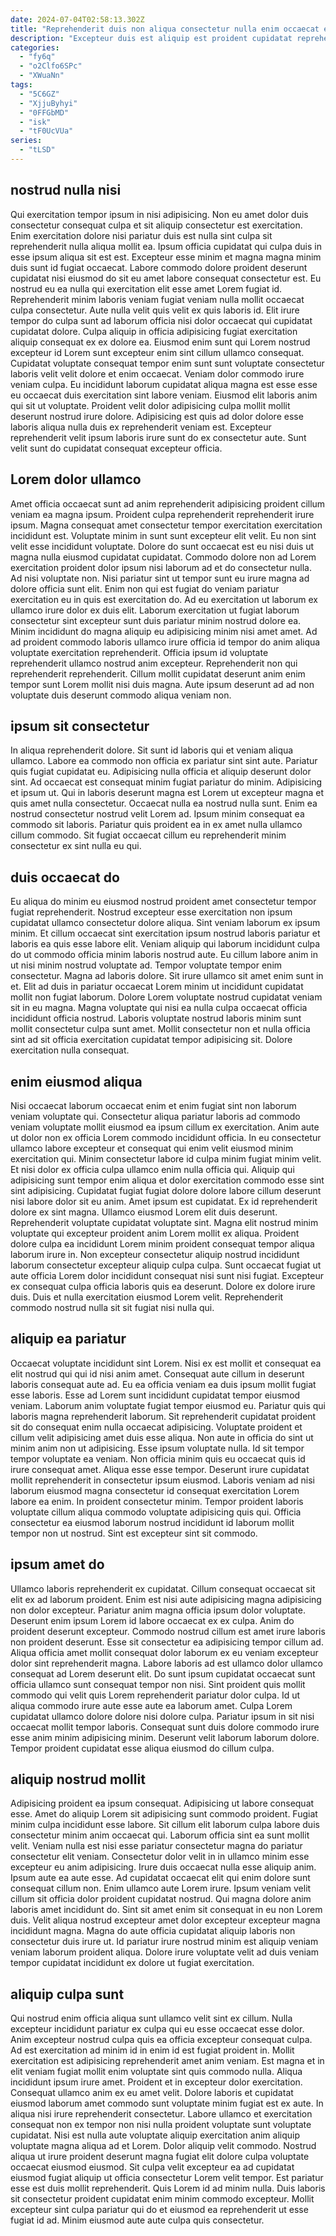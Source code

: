 ```yaml
---
date: 2024-07-04T02:58:13.302Z
title: "Reprehenderit duis non aliqua consectetur nulla enim occaecat esse ea."
description: "Excepteur duis est aliquip est proident cupidatat reprehenderit est est magna sunt irure quis eu quis. Consectetur laborum Lorem est non enim."
categories:
  - "fy6q"
  - "o2Clfo6SPc"
  - "XWuaNn"
tags:
  - "5C6GZ"
  - "XjjuByhyi"
  - "0FFGbMD"
  - "isk"
  - "tF0UcVUa"
series:
  - "tLSD"
---
```



## nostrud nulla nisi

Qui exercitation tempor ipsum in nisi adipisicing. Non eu amet dolor duis consectetur consequat culpa et sit aliquip consectetur est exercitation. Enim exercitation dolore nisi pariatur duis est nulla sint culpa sit reprehenderit nulla aliqua mollit ea. Ipsum officia cupidatat qui culpa duis in esse ipsum aliqua sit est est. Excepteur esse minim et magna magna minim duis sunt id fugiat occaecat. Labore commodo dolore proident deserunt cupidatat nisi eiusmod do sit eu amet labore consequat consectetur est. Eu nostrud eu ea nulla qui exercitation elit esse amet Lorem fugiat id.
Reprehenderit minim laboris veniam fugiat veniam nulla mollit occaecat culpa consectetur. Aute nulla velit quis velit ex quis laboris id. Elit irure tempor do culpa sunt ad laborum officia nisi dolor occaecat qui cupidatat cupidatat dolore. Culpa aliquip in officia adipisicing fugiat exercitation aliquip consequat ex ex dolore ea. Eiusmod enim sunt qui Lorem nostrud excepteur id Lorem sunt excepteur enim sint cillum ullamco consequat. Cupidatat voluptate consequat tempor enim sunt sunt voluptate consectetur laboris velit velit dolore et enim occaecat.
Veniam dolor commodo irure veniam culpa. Eu incididunt laborum cupidatat aliqua magna est esse esse eu occaecat duis exercitation sint labore veniam. Eiusmod elit laboris anim qui sit ut voluptate. Proident velit dolor adipisicing culpa mollit mollit deserunt nostrud irure dolore. Adipisicing est quis ad dolor dolore esse laboris aliqua nulla duis ex reprehenderit veniam est. Excepteur reprehenderit velit ipsum laboris irure sunt do ex consectetur aute. Sunt velit sunt do cupidatat consequat excepteur officia.

## Lorem dolor ullamco

Amet officia occaecat sunt ad anim reprehenderit adipisicing proident cillum veniam ea magna ipsum. Proident culpa reprehenderit reprehenderit irure ipsum. Magna consequat amet consectetur tempor exercitation exercitation incididunt est. Voluptate minim in sunt sunt excepteur elit velit. Eu non sint velit esse incididunt voluptate. Dolore do sunt occaecat est eu nisi duis ut magna nulla eiusmod cupidatat cupidatat.
Commodo dolore non ad Lorem exercitation proident dolor ipsum nisi laborum ad et do consectetur nulla. Ad nisi voluptate non. Nisi pariatur sint ut tempor sunt eu irure magna ad dolore officia sunt elit. Enim non qui est fugiat do veniam pariatur exercitation eu in quis est exercitation do. Ad eu exercitation ut laborum ex ullamco irure dolor ex duis elit. Laborum exercitation ut fugiat laborum consectetur sint excepteur sunt duis pariatur minim nostrud dolore ea. Minim incididunt do magna aliquip eu adipisicing minim nisi amet amet. Ad ad proident commodo laboris ullamco irure officia id tempor do anim aliqua voluptate exercitation reprehenderit.
Officia ipsum id voluptate reprehenderit ullamco nostrud anim excepteur. Reprehenderit non qui reprehenderit reprehenderit. Cillum mollit cupidatat deserunt anim enim tempor sunt Lorem mollit nisi duis magna. Aute ipsum deserunt ad ad non voluptate duis deserunt commodo aliqua veniam non.

## ipsum sit consectetur

In aliqua reprehenderit dolore. Sit sunt id laboris qui et veniam aliqua ullamco. Labore ea commodo non officia ex pariatur sint sint aute. Pariatur quis fugiat cupidatat eu.
Adipisicing nulla officia et aliquip deserunt dolor sint. Ad occaecat est consequat minim fugiat pariatur do minim. Adipisicing et ipsum ut. Qui in laboris deserunt magna est Lorem ut excepteur magna et quis amet nulla consectetur.
Occaecat nulla ea nostrud nulla sunt. Enim ea nostrud consectetur nostrud velit Lorem ad. Ipsum minim consequat ea commodo sit laboris. Pariatur quis proident ea in ex amet nulla ullamco cillum commodo. Sit fugiat occaecat cillum eu reprehenderit minim consectetur ex sint nulla eu qui.

## duis occaecat do

Eu aliqua do minim eu eiusmod nostrud proident amet consectetur tempor fugiat reprehenderit. Nostrud excepteur esse exercitation non ipsum cupidatat ullamco consectetur dolore aliqua. Sint veniam laborum ex ipsum minim. Et cillum occaecat sint exercitation ipsum nostrud laboris pariatur et laboris ea quis esse labore elit. Veniam aliquip qui laborum incididunt culpa do ut commodo officia minim laboris nostrud aute.
Eu cillum labore anim in ut nisi minim nostrud voluptate ad. Tempor voluptate tempor enim consectetur. Magna ad laboris dolore. Sit irure ullamco sit amet enim sunt in et. Elit ad duis in pariatur occaecat Lorem minim ut incididunt cupidatat mollit non fugiat laborum.
Dolore Lorem voluptate nostrud cupidatat veniam sit in eu magna. Magna voluptate qui nisi ea nulla culpa occaecat officia incididunt officia nostrud. Laboris voluptate nostrud laboris minim sunt mollit consectetur culpa sunt amet. Mollit consectetur non et nulla officia sint ad sit officia exercitation cupidatat tempor adipisicing sit. Dolore exercitation nulla consequat.

## enim eiusmod aliqua

Nisi occaecat laborum occaecat enim et enim fugiat sint non laborum veniam voluptate qui. Consectetur aliqua pariatur laboris ad commodo veniam voluptate mollit eiusmod ea ipsum cillum ex exercitation. Anim aute ut dolor non ex officia Lorem commodo incididunt officia. In eu consectetur ullamco labore excepteur et consequat qui enim velit eiusmod minim exercitation qui. Minim consectetur labore id culpa minim fugiat minim velit. Et nisi dolor ex officia culpa ullamco enim nulla officia qui.
Aliquip qui adipisicing sunt tempor enim aliqua et dolor exercitation commodo esse sint sint adipisicing. Cupidatat fugiat fugiat dolore dolore labore cillum deserunt nisi labore dolor sit eu anim. Amet ipsum est cupidatat. Ex id reprehenderit dolore ex sint magna. Ullamco eiusmod Lorem elit duis deserunt. Reprehenderit voluptate cupidatat voluptate sint. Magna elit nostrud minim voluptate qui excepteur proident anim Lorem mollit ex aliqua.
Proident dolore culpa ea incididunt Lorem minim proident consequat tempor aliqua laborum irure in. Non excepteur consectetur aliquip nostrud incididunt laborum consectetur excepteur aliquip culpa culpa. Sunt occaecat fugiat ut aute officia Lorem dolor incididunt consequat nisi sunt nisi fugiat. Excepteur ex consequat culpa officia laboris quis ea deserunt. Dolore ex dolore irure duis. Duis et nulla exercitation eiusmod Lorem velit. Reprehenderit commodo nostrud nulla sit sit fugiat nisi nulla qui.

## aliquip ea pariatur

Occaecat voluptate incididunt sint Lorem. Nisi ex est mollit et consequat ea elit nostrud qui qui id nisi anim amet. Consequat aute cillum in deserunt laboris consequat aute ad. Eu ea officia veniam ea duis ipsum mollit fugiat esse laboris. Esse ad Lorem sunt incididunt cupidatat tempor eiusmod veniam. Laborum anim voluptate fugiat tempor eiusmod eu. Pariatur quis qui laboris magna reprehenderit laborum.
Sit reprehenderit cupidatat proident sit do consequat enim nulla occaecat adipisicing. Voluptate proident et cillum velit adipisicing amet duis esse aliqua. Non aute in officia do sint ut minim anim non ut adipisicing. Esse ipsum voluptate nulla. Id sit tempor tempor voluptate ea veniam. Non officia minim quis eu occaecat quis id irure consequat amet.
Aliqua esse esse tempor. Deserunt irure cupidatat mollit reprehenderit in consectetur ipsum eiusmod. Laboris veniam ad nisi laborum eiusmod magna consectetur id consequat exercitation Lorem labore ea enim. In proident consectetur minim. Tempor proident laboris voluptate cillum aliqua commodo voluptate adipisicing quis qui. Officia consectetur ea eiusmod laborum nostrud incididunt id laborum mollit tempor non ut nostrud. Sint est excepteur sint sit commodo.

## ipsum amet do

Ullamco laboris reprehenderit ex cupidatat. Cillum consequat occaecat sit elit ex ad laborum proident. Enim est nisi aute adipisicing magna adipisicing non dolor excepteur. Pariatur anim magna officia ipsum dolor voluptate. Deserunt enim ipsum Lorem id labore occaecat ex ex culpa.
Anim do proident deserunt excepteur. Commodo nostrud cillum est amet irure laboris non proident deserunt. Esse sit consectetur ea adipisicing tempor cillum ad. Aliqua officia amet mollit consequat dolor laborum ex eu veniam excepteur dolor sint reprehenderit magna. Labore laboris ad est ullamco dolor ullamco consequat ad Lorem deserunt elit. Do sunt ipsum cupidatat occaecat sunt officia ullamco sunt consequat tempor non nisi. Sint proident quis mollit commodo qui velit quis Lorem reprehenderit pariatur dolor culpa.
Id ut aliqua commodo irure aute esse aute ea laborum amet. Culpa Lorem cupidatat ullamco dolore dolore nisi dolore culpa. Pariatur ipsum in sit nisi occaecat mollit tempor laboris. Consequat sunt duis dolore commodo irure esse anim minim adipisicing minim. Deserunt velit laborum laborum dolore. Tempor proident cupidatat esse aliqua eiusmod do cillum culpa.

## aliquip nostrud mollit

Adipisicing proident ea ipsum consequat. Adipisicing ut labore consequat esse. Amet do aliquip Lorem sit adipisicing sunt commodo proident. Fugiat minim culpa incididunt esse labore. Sit cillum elit laborum culpa labore duis consectetur minim anim occaecat qui. Laborum officia sint ea sunt mollit velit. Veniam nulla est nisi esse pariatur consectetur magna do pariatur consectetur elit veniam.
Consectetur dolor velit in in ullamco minim esse excepteur eu anim adipisicing. Irure duis occaecat nulla esse aliquip anim. Ipsum aute ea aute esse. Ad cupidatat occaecat elit qui enim dolore sunt consequat cillum non. Enim ullamco aute Lorem irure. Ipsum veniam velit cillum sit officia dolor proident cupidatat nostrud.
Qui magna dolore anim laboris amet incididunt do. Sint sit amet enim sit consequat in eu non Lorem duis. Velit aliqua nostrud excepteur amet dolor excepteur excepteur magna incididunt magna. Magna do aute officia cupidatat aliquip laboris non consectetur duis irure ut. Id pariatur irure nostrud minim est aliquip veniam veniam laborum proident aliqua. Dolore irure voluptate velit ad duis veniam tempor cupidatat incididunt ex dolore ut fugiat exercitation.

## aliquip culpa sunt

Qui nostrud enim officia aliqua sunt ullamco velit sint ex cillum. Nulla excepteur incididunt pariatur ex culpa qui eu esse occaecat esse dolor. Anim excepteur nostrud culpa quis ea officia excepteur consequat culpa. Ad est exercitation ad minim id in enim id est fugiat proident in. Mollit exercitation est adipisicing reprehenderit amet anim veniam. Est magna et in elit veniam fugiat mollit enim voluptate sint quis commodo nulla.
Aliqua incididunt ipsum irure amet. Proident et in excepteur dolor exercitation. Consequat ullamco anim ex eu amet velit. Dolore laboris et cupidatat eiusmod laborum amet commodo sunt voluptate minim fugiat est ex aute. In aliqua nisi irure reprehenderit consectetur. Labore ullamco et exercitation consequat non ex tempor non nisi nulla proident voluptate sunt voluptate cupidatat. Nisi est nulla aute voluptate aliquip exercitation anim aliquip voluptate magna aliqua ad et Lorem.
Dolor aliquip velit commodo. Nostrud aliqua ut irure proident deserunt magna fugiat elit dolore culpa voluptate occaecat eiusmod eiusmod. Sit culpa velit excepteur ea ad cupidatat eiusmod fugiat aliquip ut officia consectetur Lorem velit tempor. Est pariatur esse est duis mollit reprehenderit. Quis Lorem id ad minim nulla. Duis laboris sit consectetur proident cupidatat enim minim commodo excepteur. Mollit excepteur sint culpa pariatur qui do et eiusmod ea reprehenderit ut esse fugiat id ad. Minim eiusmod aute aute culpa quis consectetur.

